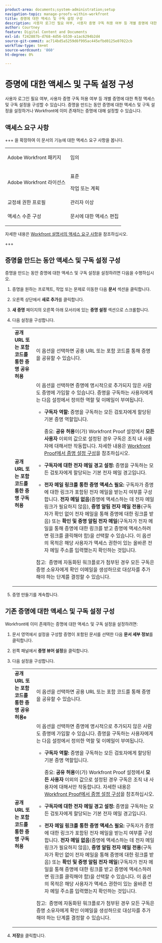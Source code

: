 ```yaml
---
product-area: documents;system-administration;setup
navigation-topic: manage-proofs-within-workfront
title: 증명에 대한 액세스 및 구독 설정 구성
description: 사용자 로그인 필요 여부, 사용자 증명 구독 허용 여부 등 개별 증명에 대한 특정 액세스 및 구독 설정을 구성할 수 있습니다. 증명을 만드는 동안 증명에 대한 액세스 및 구독 설정을 설정하거나 Workfront에 이미 존재하는 증명에 대해 설정할 수 있습니다.
author: Courtney
feature: Digital Content and Documents
exl-id: f242887b-d768-4d56-b530-a1ac6294b2d4
source-git-commit: ac714bd5a5259d6f995ac445efbd0125e07022cb
workflow-type: tm+mt
source-wordcount: '860'
ht-degree: 0%

---
```


# 증명에 대한 액세스 및 구독 설정 구성

사용자 로그인 필요 여부, 사용자 증명 구독 허용 여부 등 개별 증명에 대한 특정 액세스 및 구독 설정을 구성할 수 있습니다. 증명을 만드는 동안 증명에 대한 액세스 및 구독 설정을 설정하거나 Workfront에 이미 존재하는 증명에 대해 설정할 수 있습니다.

## 액세스 요구 사항

+++ 을 확장하여 이 문서의 기능에 대한 액세스 요구 사항을 봅니다.

<table style="table-layout:auto"> 
 <col> 
 <col> 
 <tbody> 
  <tr> 
   <td role="rowheader">Adobe Workfront 패키지</td> 
   <td> <p>임의</p> </td> 
  </tr> 
  <tr> 
   <td role="rowheader">Adobe Workfront 라이선스</td> 
   <td> 
   <p>표준</p>
   <p>작업 또는 계획</p> 
    </td> 
  </tr> 
  <tr> 
   <td role="rowheader">교정쇄 권한 프로필 </td> 
   <td>관리자 이상</td> 
  </tr> 
  <tr> 
   <td role="rowheader">액세스 수준 구성</td> 
   <td> <p>문서에 대한 액세스 편집</p></td> 
  </tr> 
 </tbody> 
</table>

자세한 내용은 [Workfront 설명서의 액세스 요구 사항](/help/quicksilver/administration-and-setup/add-users/access-levels-and-object-permissions/access-level-requirements-in-documentation.md)을 참조하십시오.

+++

## 증명을 만드는 동안 액세스 및 구독 설정 구성

증명을 만드는 동안 증명에 대한 액세스 및 구독 설정을 설정하려면 다음을 수행하십시오.

1. 증명을 원하는 프로젝트, 작업 또는 문제로 이동한 다음 **문서** 섹션을 클릭합니다.
1. 오른쪽 상단에서 **새로 추가**&#x200B;를 클릭합니다.
1. **새 증명** 페이지의 오른쪽 아래 모서리에 있는 **증명 설정** 섹션으로 스크롤합니다.

1. 다음 설정을 구성합니다.

   <table style="table-layout:auto"> 
    <col> 
    <col> 
    <tbody> 
     <tr> 
      <td role="rowheader"><strong>공개 URL 또는 포함 코드를 통한 증명 공유 허용</strong> </td> 
      <td>이 옵션을 선택하면 공용 URL 또는 포함 코드를 통해 증명을 공유할 수 있습니다.</td> 
     </tr> 
     <tr> 
      <td role="rowheader"><strong>공개 URL 또는 포함 코드를 통한 증명 구독 허용</strong> </td> 
      <td>이 옵션을 선택하면 증명에 명시적으로 추가되지 않은 사람도 증명에 가입할 수 있습니다. 증명을 구독하는 사용자에게는 다음 설정에서 정의한 역할 및 이메일이 부여됩니다.
       <ul>
        <li><p><strong>구독자 역할:</strong> 증명을 구독하는 모든 검토자에게 할당된 기본 증명 역할입니다. </p><p>중요: <strong>공유 허용</strong>이(가) Workfront Proof 설정에서 <strong>모든 사용자</strong> 이외의 값으로 설정된 경우 구독은 조직 내 사용자에 대해서만 작동합니다. 자세한 내용은 <a href="../../../workfront-proof/wp-work-proofsfiles/manage-your-work/configure-proof-settings.md" class="MCXref xref">Workfront Proof에서 증명 설정 구성</a>을 참조하십시오.</p></li>
        <li><strong>구독자에 대한 전자 메일 경고 설정:</strong> 증명을 구독하는 모든 검토자에게 할당되는 기본 전자 메일 경고입니다.</li>
       </ul><p>
        <ul>
         <li><strong>전자 메일 링크를 통한 증명 액세스 필요:</strong> 구독자가 증명에 대한 링크가 포함된 전자 메일을 받는지 여부를 구성합니다. <strong>전자 메일 없음</strong>(증명에 액세스하는 데 전자 메일 링크가 필요하지 않음), <strong>증명 알림 전자 메일 전용</strong>(구독자가 확인 없이 전자 메일을 통해 증명에 대한 링크를 받음) 또는 <strong>확인 및 증명 알림 전자 메일</strong>(구독자가 전자 메일을 통해 증명에 대한 링크를 받고 증명에 액세스하려면 링크를 클릭해야 함)을 선택할 수 있습니다. 이 옵션의 목적은 해당 사용자가 액세스 권한이 있는 올바른 전자 메일 주소를 입력했는지 확인하는 것입니다.</li>
        </ul><p>참고:  증명에 자동화된 워크플로가 첨부된 경우 모든 구독은 증명 소유자에게 확인 이메일을 생성하므로 대상자를 추가해야 하는 단계를 결정할 수 있습니다.<br></p></p></td> 
     </tr> 
    </tbody> 
   </table>

1. 증명 만들기를 계속합니다.

## 기존 증명에 대한 액세스 및 구독 설정 구성

Workfront에 이미 존재하는 증명에 대한 액세스 및 구독 설정을 설정하려면:

1. 문서 영역에서 설정을 구성할 증명이 포함된 문서를 선택한 다음 **문서 세부 정보**&#x200B;를 클릭합니다.
1. 왼쪽 패널에서 **증명 뷰어 설정**&#x200B;을 클릭합니다.
1. 다음 설정을 구성합니다.

   <table style="table-layout:auto"> 
    <col> 
    <col> 
    <tbody> 
     <tr> 
      <td role="rowheader"><strong>공개 URL 또는 포함 코드를 통한 증명 공유 허용</strong><strong>e</strong> </td> 
      <td>이 옵션을 선택하면 공용 URL 또는 포함 코드를 통해 증명을 공유할 수 있습니다.</td> 
     </tr> 
     <tr> 
      <td role="rowheader"><strong>공개 URL 또는 포함 코드를 통한 증명 구독 허용</strong> </td> 
      <td>이 옵션을 선택하면 증명에 명시적으로 추가되지 않은 사람도 증명에 가입할 수 있습니다. 증명을 구독하는 사용자에게는 다음 설정에서 정의한 역할 및 이메일이 부여됩니다.
       <ul>
        <li><p><strong>구독자 역할:</strong> 증명을 구독하는 모든 검토자에게 할당된 기본 증명 역할입니다. </p><p>중요: <strong>공유 허용</strong>이(가) Workfront Proof 설정에서 <strong>모든 사용자</strong> 이외의 값으로 설정된 경우 구독은 조직 내 사용자에 대해서만 작동합니다. 자세한 내용은 <a href="../../../workfront-proof/wp-work-proofsfiles/manage-your-work/configure-proof-settings.md" class="MCXref xref">Workfront Proof에서 증명 설정 구성</a>을 참조하십시오.</p></li>
        <li><strong>구독자에 대한 전자 메일 경고 설정:</strong> 증명을 구독하는 모든 검토자에게 할당되는 기본 전자 메일 경고입니다.</li>
       </ul><p>
        <ul>
         <li><strong>전자 메일 링크를 통한 증명 액세스 필요:</strong> 구독자가 증명에 대한 링크가 포함된 전자 메일을 받는지 여부를 구성합니다. <strong>전자 메일 없음</strong>(증명에 액세스하는 데 전자 메일 링크가 필요하지 않음), <strong>증명 알림 전자 메일 전용</strong>(구독자가 확인 없이 전자 메일을 통해 증명에 대한 링크를 받음) 또는 <strong>확인 및 증명 알림 전자 메일</strong>(구독자가 전자 메일을 통해 증명에 대한 링크를 받고 증명에 액세스하려면 링크를 클릭해야 함)을 선택할 수 있습니다. 이 옵션의 목적은 해당 사용자가 액세스 권한이 있는 올바른 전자 메일 주소를 입력했는지 확인하는 것입니다.</li>
        </ul><p>참고:  증명에 자동화된 워크플로가 첨부된 경우 모든 구독은 증명 소유자에게 확인 이메일을 생성하므로 대상자를 추가해야 하는 단계를 결정할 수 있습니다.<br></p></p></td> 
     </tr> 
    </tbody> 
   </table>

1. **저장**&#x200B;을 클릭합니다.
